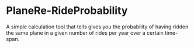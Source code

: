 # PlaneRe-RideProbability
A simple calculation tool that tells gives you the probability of having ridden the same plane in a given number of rides per year over a certain time-span.
